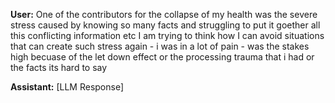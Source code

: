 **User:**
One of the contributors for the collapse of my health was the severe stress caused by knowing so many facts and struggling to put it goether all this conflicting information etc I am trying to think how I can avoid situations that can create such stress again  - i was in a lot of pain - was the stakes high becuase of the let down effect or the processing trauma that i had or the facts its hard to say


**Assistant:**
[LLM Response]


